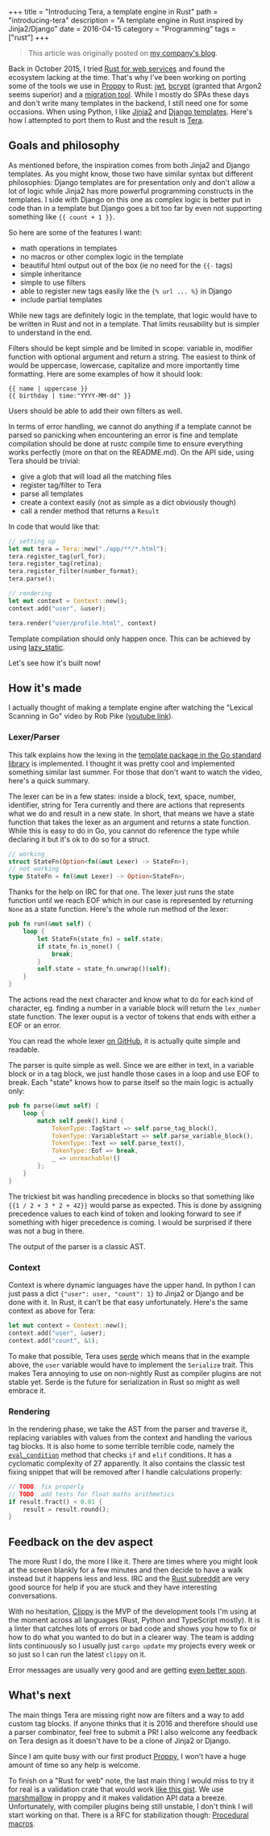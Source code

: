 +++
title = "Introducing Tera, a template engine in Rust"
path = "introducing-tera"
description = "A template engine in Rust inspired by Jinja2/Django"
date = 2016-04-15
category = "Programming"
tags = ["rust"]
+++

> This article was originally posted on [my company's blog](https://blog.wearewizards.io/introducing-tera-a-template-engine-in-rust).


Back in October 2015, I tried [Rust for web services](https://blog.wearewizards.io/trying-rust-for-web-services) and found the ecosystem lacking at the time. That's why I've been working on porting some of the tools we use in [Proppy](https://proppy.io/) to Rust: [jwt](https://crates.io/crates/jsonwebtoken), [bcrypt](https://crates.io/crates/bcrypt) (granted that Argon2 seems superior) and a [migration tool](https://crates.io/crates/dbmigrate). While I mostly do SPAs these days and don't write many templates in the backend, I still need one for some occasions. When using Python, I like [Jinja2](http://jinja.pocoo.org/docs/dev/) and [Django templates](https://docs.djangoproject.com/en/1.9/topics/templates/#the-django-template-language). Here's how I attempted to port them to Rust and the result is [Tera](https://github.com/Keats/tera/).


## Goals and philosophy
As mentioned before, the inspiration comes from both Jinja2 and Django templates. As you might know, those two have similar syntax but different philosophies: Django templates are for presentation only and don't allow a lot of logic while Jinja2 has more powerful programming constructs in the templates.
I side with Django on this one as complex logic is better put in code than in a template but Django goes a bit too far by even not supporting something like `{{ count + 1 }}`.

So here are some of the features I want:

- math operations in templates
- no macros or other complex logic in the template
- beautiful html output out of the box (ie no need for the `{{-` tags)
- simple inheritance
- simple to use filters
- able to register new tags easily like the `{% url ... %}` in Django
- include partial templates

While new tags are definitely logic in the template, that logic would have to be written in Rust and not in a template. That limits reusability but is simpler to understand in the end.

Filters should be kept simple and be limited in scope: variable in, modifier function with optional argument and return a string. The easiest to think of would be uppercase, lowercase, capitalize and more importantly time formatting. Here are some examples of how it should look:
```jinja
{{ name | uppercase }}
{{ birthday | time:"YYYY-MM-dd" }}
```
Users should be able to add their own filters as well.

In terms of error handling, we cannot do anything if a template cannot be parsed so panicking when encountering an error is fine and template compilation should be done at rustc compile time to ensure everything works perfectly (more on that on the README.md).
On the API side, using Tera should be trivial:

- give a glob that will load all the matching files
- register tag/filter to Tera
- parse all templates
- create a context easily (not as simple as a dict obviously though)
- call a render method that returns a `Result`

In code that would like that:

```rust
// setting up
let mut tera = Tera::new("./app/**/*.html");
tera.register_tag(url_for);
tera.register_tag(retina);
tera.register_filter(number_format);
tera.parse();

// rendering
let mut context = Context::new();
context.add("user", &user);

tera.render("user/profile.html", context)
```

Template compilation should only happen once. This can be achieved by using [lazy_static](https://crates.io/crates/lazy_static).

Let's see how it's built now!

## How it's made
I actually thought of making a template engine after watching the "Lexical Scanning in Go" video by Rob Pike ([youtube link](https://www.youtube.com/watch?v=HxaD_trXwRE)). 

### Lexer/Parser
This talk explains how the lexing in the [template package in the Go standard library](https://golang.org/pkg/text/template/) is implemented. I thought it was pretty cool and implemented something similar last summer.
For those that don't want to watch the video, here's a quick summary.

The lexer can be in a few states: inside a block, text, space, number, identifier, string for Tera currently and there are actions that represents what we do and result in a new state. In short, that means we have a state function that takes the lexer as an argument and returns a state function. While this is easy to do in Go, you cannot do reference the type while declaring it but it's ok to do so for a struct.
```rust
// working
struct StateFn(Option<fn(&mut Lexer) -> StateFn>);
// not working
type StateFn = fn(&mut Lexer) -> Option<StateFn>;
```
Thanks for the help on IRC for that one.
The lexer just runs the state function until we reach EOF which in our case is represented by returning `None` as a state function. Here's the whole run method of the lexer:

```rust
pub fn run(&mut self) {
    loop {
        let StateFn(state_fn) = self.state;
        if state_fn.is_none() {
            break;
        }
        self.state = state_fn.unwrap()(self);
    }
}
```
The actions read the next character and know what to do for each kind of character, eg. finding a number in a variable block will return the `lex_number` state function. The lexer ouput is a vector of tokens that ends with either a EOF or an error.

You can read the whole lexer [on GitHub](https://github.com/Keats/tera/blob/fddb8a0b82cba7374bd0552fed1cf831b8943395/src/lexer.rs), it is actually quite simple and readable.


The parser is quite simple as well. Since we are either in text, in a variable block or in a tag block, we just handle those cases in a loop and use EOF to break. Each "state" knows how to parse itself so the main logic is actually only:

```rust
pub fn parse(&mut self) {
    loop {
        match self.peek().kind {
            TokenType::TagStart => self.parse_tag_block(),
            TokenType::VariableStart => self.parse_variable_block(),
            TokenType::Text => self.parse_text(),
            TokenType::Eof => break,
            _ => unreachable!()
        };
    }
}
```

The trickiest bit was handling precedence in blocks so that something like `{{1 / 2 + 3 * 2 + 42}}` would parse as expected. This is done by assigning precedence values to each kind of token and looking forward to see if something with higer precedence is coming. I would be surprised if there was not a bug in there.

The output of the parser is a classic AST.

### Context
Context is where dynamic languages have the upper hand. In python I can just pass a dict `{"user": user, "count": 1}` to Jinja2 or Django and be done with it. In Rust, it can't be that easy unfortunately.
Here's the same context as above for Tera:

```rust
let mut context = Context::new();
context.add("user", &user);
context.add("count", &1);
```
To make that possible, Tera uses [serde](https://github.com/serde-rs/serde) which means that in the example above, the `user` variable would have to implement the `Serialize` trait. This makes Tera annoying to use on non-nightly Rust as compiler plugins are not stable yet. Serde is the future for serialization in Rust so might as well embrace it.

### Rendering
In the rendering phase, we take the AST from the parser and traverse it, replacing variables with values from the context and handling the various tag blocks. It is also home to some terrible terrible code, namely the [`eval_condition`](https://github.com/Keats/tera/blob/fddb8a0b82cba7374bd0552fed1cf831b8943395/src/render.rs#L126-L241) method that checks `if` and `elif` conditions. It has a cyclomatic complexity of 27 apparently.
It also contains the classic test fixing snippet that will be removed after I handle calculations properly:

```rust
// TODO: fix properly
// TODO: add tests for float maths arithmetics
if result.fract() < 0.01 {
    result = result.round();
}
```

## Feedback on the dev aspect
The more Rust I do, the more I like it. There are times where you might look at the screen blankly for a few minutes and then decide to have a walk instead but it happens less and less. IRC and the [Rust subreddit](https://www.reddit.com/r/rust) are very good source for help if you are stuck and they have interesting conversations.

With no hesitation, [Clippy](https://github.com/Manishearth/rust-clippy) is the MVP of the development tools I'm using at the moment across all languages (Rust, Python and TypeScript mostly). It is a linter that catches lots of errors or bad code and shows you how to fix or how to do what you wanted to do but in a clearer way. The team is adding lints continuously so I usually just `cargo update` my projects every week or so just so I can run the latest `clippy` on it.

Error messages are usually very good and are getting [even better soon](https://github.com/rust-lang/rust/pull/32756).

## What's next
The main things Tera are missing right now are filters and a way to add custom tag blocks. If anyone thinks that it is 2016 and therefore should use a parser combinator, feel free to submit a PR! I also welcome any feedback on Tera design as it doesn't have to be a clone of Jinja2 or Django.

Since I am quite busy with our first product [Proppy](https://proppy.io/), I won't have a huge amount of time so any help is welcome.

To finish on a "Rust for web" note, the last main thing I would miss to try it for real is a validation crate that would work [like this gist](https://gist.github.com/Keats/32d26f699dcc13ebd41b). We use [marshmallow](https://marshmallow.readthedocs.org/en/latest/) in proppy and it makes validation API data a breeze. Unfortunately, with compiler plugins being still unstable, I don't think I will start working on that. There is a RFC for stabilization though: [Procedural macros](https://github.com/rust-lang/rfcs/pull/1566).
